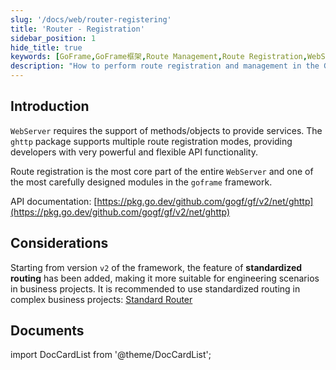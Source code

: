 ```yaml
---
slug: '/docs/web/router-registering'
title: 'Router - Registration'
sidebar_position: 1
hide_title: true
keywords: [GoFrame,GoFrame框架,Route Management,Route Registration,WebServer,ghttp,Route Patterns,API Functionality,Standardized Routing,goframe]
description: "How to perform route registration and management in the GoFrame framework. The WebServer provides multiple route registration modes through the ghttp package and offers powerful API functionality. Especially since version 2 of the framework, the feature of standardized routing has been added to enhance the engineering capabilities of projects and adapt to complex business scenarios. It is recommended that developers use standardized routing in complex business environments."
---
```


## Introduction

`WebServer` requires the support of methods/objects to provide services. The `ghttp` package supports multiple route registration modes, providing developers with very powerful and flexible API functionality.

Route registration is the most core part of the entire `WebServer` and one of the most carefully designed modules in the `goframe` framework.

API documentation: [https://pkg.go.dev/github.com/gogf/gf/v2/net/ghttp](https://pkg.go.dev/github.com/gogf/gf/v2/net/ghttp)

## Considerations

Starting from version `v2` of the framework, the feature of **standardized routing** has been added, making it more suitable for engineering scenarios in business projects. It is recommended to use standardized routing in complex business projects: [Standard Router](路由注册-规范路由/路由注册-规范路由.md)

## Documents
import DocCardList from '@theme/DocCardList';

<DocCardList />